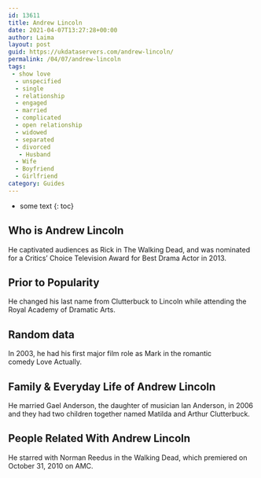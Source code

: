 ```yaml
---
id: 13611
title: Andrew Lincoln
date: 2021-04-07T13:27:28+00:00
author: Laima
layout: post
guid: https://ukdataservers.com/andrew-lincoln/
permalink: /04/07/andrew-lincoln
tags:
 - show love
  - unspecified
  - single
  - relationship
  - engaged
  - married
  - complicated
  - open relationship
  - widowed
  - separated
  - divorced
   - Husband
  - Wife
  - Boyfriend
  - Girlfriend
category: Guides
---
```


* some text
{: toc}


## Who is Andrew Lincoln
                  
                  
                  
He captivated audiences as Rick in The Walking Dead, and was nominated for a Critics&#8217; Choice Television Award for Best Drama Actor in 2013.
                  
              
            
              
            
                
                
                
## Prior to Popularity
                  
                  
                  
He changed his last name from Clutterbuck to Lincoln while attending the Royal Academy of Dramatic Arts.
                  
              
            
              
            
                
                
                
## Random data
                  
                  
                  
In 2003, he had his first major film role as Mark in the romantic comedy Love Actually. 
                  
              
            
              
            
                
                
                
## Family & Everyday Life of Andrew Lincoln
                  
                  
                  
He married Gael Anderson, the daughter of musician Ian Anderson, in 2006 and they had two children together named Matilda and Arthur Clutterbuck. 
                  
              
            
              
            
                
                
                
## People Related With Andrew Lincoln
                  
                  
                  
He starred with Norman Reedus in the Walking Dead, which premiered on October 31, 2010 on AMC.
                  
              
            
              
            
                
              
            
              
              
            
            
              
            
          
          
          